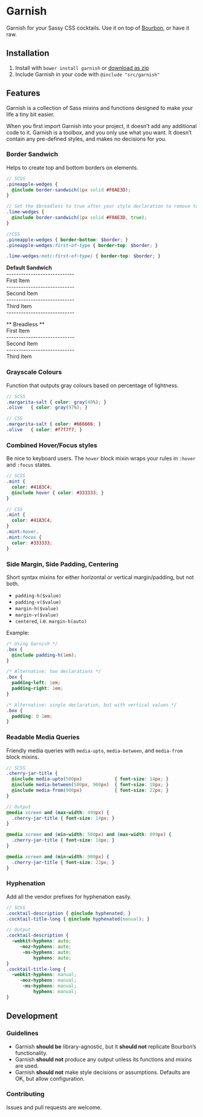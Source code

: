 # Garnish

Garnish for your Sassy CSS cocktails. Use it on top of [Bourbon](http://bourbon.io), or have it raw.

## Installation

1. Install with `bower install garnish` or [download as zip](https://github.com/paulozoom/garnish/archive/master.zip)
2. Include Garnish in your code with `@include "src/garnish"`

## Features

Garnish is a collection of Sass mixins and functions designed to make your life a tiny bit easier.

When you first import Garnish into your project, it doesn’t add any additional code to it. Garnish is a toolbox, and you only use what you want. It doesn’t contain any pre-defined styles, and makes no decisions for you.

### Border Sandwich

Helps to create top and bottom borders on elements.

```SCSS
// SCSS
.pineapple-wedges {
  @include border-sandwich(1px solid #F0AE3D);
}

// Set the $breadless to true after your style declaration to remove top and bottom borders on the first and last elements
.lime-wedges {
  @include border-sandwich(1px solid #F0AE3D, true);
}

//CSS
.pineapple-wedges { border-bottom: $border; }
.pineapple-wedges:first-of-type { border-top: $border; }

.lime-wedges:not(:first-of-type) { border-top: $border; }
```

**Default Sandwich**  
\----------------------------  
  First Item  
\----------------------------  
  Second Item  
\----------------------------  
  Third Item  
\----------------------------  


** Breadless **  
  First Item  
\----------------------------  
  Second Item  
\----------------------------  
  Third Item  


### Grayscale Colours
Function that outputs gray colours based on percentage of lightness.

```SCSS
// SCSS
.margarita-salt { color: gray(40%); }
.olive   { color: gray(97%); }

// CSS
.margarita-salt { color: #666666; }
.olive   { color: #f7f7f7; }
```

### Combined Hover/Focus styles

Be nice to keyboard users. The `hover` block mixin wraps your rules in `:hover` and `:focus` states.

```SCSS
// SCSS
.mint {
  color: #4183C4;
  @include hover { color: #333333; }
}

// CSS
.mint {
  color: #4183C4;
}
.mint:hover,
.mint:focus {
  color: #333333;
}
```

### Side Margin, Side Padding, Centering

Short syntax mixins for either horizontal or vertical margin/padding, but not both.

* `padding-h($value)`
* `padding-v($value)`
* `margin-h($value)`
* `margin-v($value)`
* `centered`, i.e. `margin-h(auto)`

Example:

```scss
/* Using Garnish */
.box {
  @include padding-h(1em);
}

/* Alternative: two declarations */
.box {
  padding-left: 1em;
  padding-right: 1em;
}

/* Alternative: single declaration, but with vertical values */
.box {
  padding: 0 1em;
}
```


### Readable Media Queries

Friendly media queries with `media-upto`, `media-between`, and `media-from` block mixins.

```scss
// SCSS
.cherry-jar-title {
  @include media-upto(500px)            { font-size: 14px; }
  @include media-between(500px, 900px)  { font-size: 18px; }
  @include media-from(900px)            { font-size: 22px; }
}

// Output
@media screen and (max-width: 499px) {
  .cherry-jar-title { font-size: 14px; }
}

@media screen and (min-width: 500px) and (max-width: 899px) {
  .cherry-jar-title { font-size: 18px; }
}

@media screen and (min-width: 900px) {
  .cherry-jar-title { font-size: 22px; }
}
```


### Hyphenation

Add all the vendor prefixes for hyphenation easily. 

```scss
// SCSS
.cocktail-description { @include hyphenated; }
.cocktail-title-long { @include hyphenated(manual); }

// Output
.cocktail-description {
  -webkit-hyphens: auto;
     -moz-hyphens: auto;
      -ms-hyphens: auto;
          hyphens: auto;
}
.cocktail-title-long {
  -webkit-hyphens: manual;
     -moz-hyphens: manual;
      -ms-hyphens: manual;
          hyphens: manual;
}
```

## Development

### Guidelines

- Garnish **should be** library-agnostic, but it **should not** replicate Bourbon’s functionality.
- Garnish **should not** produce any output unless its functions and mixins are used.
- Garnish **should not** make style decisions or assumptions. Defaults are OK, but allow configuration.

### Contributing

Issues and pull requests are welcome.
